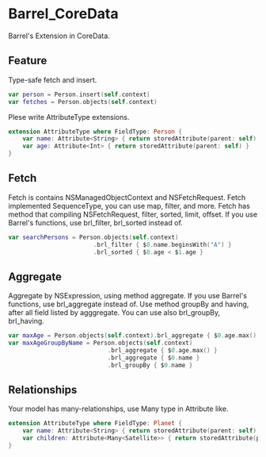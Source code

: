 Barrel_CoreData
=================

Barrel's Extension in CoreData.

## Feature
Type-safe fetch and insert.
```swift
var person = Person.insert(self.context)
var fetches = Person.objects(self.context)
```

Plese write AttributeType extensions.
```swift
extension AttributeType where FieldType: Person {
    var name: Attribute<String> { return storedAttribute(parent: self) }
    var age: Attribute<Int> { return storedAttribute(parent: self) }
}
```

## Fetch
Fetch is contains NSManagedObjectContext and NSFetchRequest.
Fetch implemented SequenceType, you can use map, filter, and more.
Fetch has method that compiling NSFetchRequest, filter, sorted, limit, offset.
If you use Barrel's functions, use brl_filter, brl_sorted instead of.
```swift
var searchPersons = Person.objects(self.context)
                        .brl_filter { $0.name.beginsWith("A") }
                        .brl_sorted { $0.age < $1.age }
```

## Aggregate
Aggregate by NSExpression, using method aggregate.
If you use Barrel's functions, use brl_aggregate instead of.
Use method groupBy and having, after all field listed by agggregate.
You can use also brl_groupBy, brl_having.
```swift
var maxAge = Person.objects(self.context).brl_aggregate { $0.age.max() }[0]
var maxAgeGroupByName = Person.objects(self.context)
                            .brl_aggregate { $0.age.max() }
                            .brl_aggregate { $0.name }
                            .brl_groupBy { $0.name }
```

## Relationships
Your model has many-relationships, use Many type in Attribute like.
```swift
extension AttributeType where FieldType: Planet {
    var name: Attribute<String> { return storedAttribute(parent: self) }
    var children: Attribute<Many<Satellite>> { return storedAttribute(parent: self) }
}